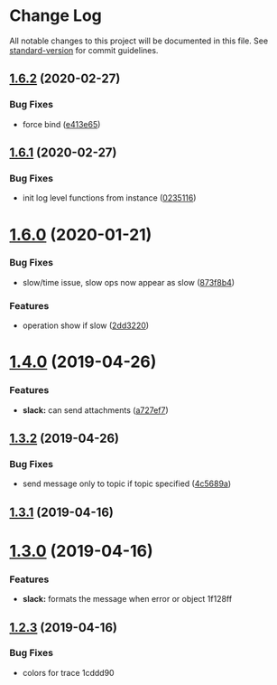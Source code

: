 # Change Log

All notable changes to this project will be documented in this file. See [standard-version](https://github.com/conventional-changelog/standard-version) for commit guidelines.

<a name="1.6.2"></a>
## [1.6.2](https://github.com/kasthor/yoml/compare/v1.6.1...v1.6.2) (2020-02-27)


### Bug Fixes

* force bind ([e413e65](https://github.com/kasthor/yoml/commit/e413e65))



<a name="1.6.1"></a>
## [1.6.1](https://github.com/kasthor/yoml/compare/v1.6.0...v1.6.1) (2020-02-27)


### Bug Fixes

* init log level functions from instance ([0235116](https://github.com/kasthor/yoml/commit/0235116))



<a name="1.6.0"></a>
# [1.6.0](https://github.com/kasthor/yoml/compare/v1.4.0...v1.6.0) (2020-01-21)


### Bug Fixes

* slow/time issue, slow ops now appear as slow ([873f8b4](https://github.com/kasthor/yoml/commit/873f8b4))


### Features

* operation show if slow ([2dd3220](https://github.com/kasthor/yoml/commit/2dd3220))



<a name="1.4.0"></a>
# [1.4.0](https://github.com/kasthor/yoml/compare/v1.3.2...v1.4.0) (2019-04-26)


### Features

* **slack:** can send attachments ([a727ef7](https://github.com/kasthor/yoml/commit/a727ef7))



<a name="1.3.2"></a>
## [1.3.2](https://github.com/kasthor/yoml/compare/v1.3.1...v1.3.2) (2019-04-26)


### Bug Fixes

* send message only to topic if topic specified ([4c5689a](https://github.com/kasthor/yoml/commit/4c5689a))



<a name="1.3.1"></a>
## [1.3.1](https://github.com/kasthor/yoml/compare/v1.3.0...v1.3.1) (2019-04-16)



<a name="1.3.0"></a>
# [1.3.0](/compare/v1.2.3...v1.3.0) (2019-04-16)


### Features

* **slack:** formats the message when error or object 1f128ff



<a name="1.2.3"></a>
## [1.2.3](/compare/v1.2.2...v1.2.3) (2019-04-16)


### Bug Fixes

* colors for trace 1cddd90
